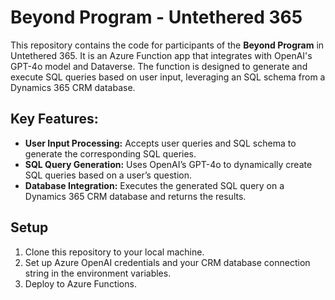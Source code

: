 # Beyond Program - Untethered 365

This repository contains the code for participants of the **Beyond Program** in Untethered 365. It is an Azure Function app that integrates with OpenAI's GPT-4o model and Dataverse. The function is designed to generate and execute SQL queries based on user input, leveraging an SQL schema from a Dynamics 365 CRM database.

## Key Features:
- **User Input Processing:** Accepts user queries and SQL schema to generate the corresponding SQL queries.
- **SQL Query Generation:** Uses OpenAI’s GPT-4o to dynamically create SQL queries based on a user’s question.
- **Database Integration:** Executes the generated SQL query on a Dynamics 365 CRM database and returns the results.

## Setup

1. Clone this repository to your local machine.
2. Set up Azure OpenAI credentials and your CRM database connection string in the environment variables.
3. Deploy to Azure Functions.
